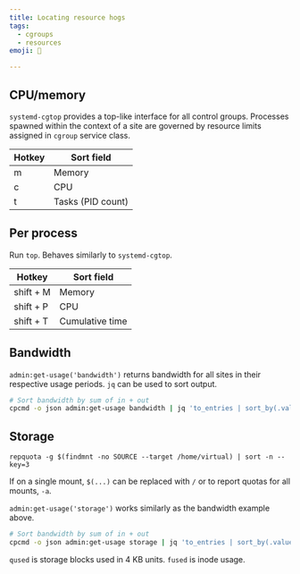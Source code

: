 ```yaml
---
title: Locating resource hogs
tags:
  - cgroups
  - resources
emoji: 🐷

---
```


## CPU/memory

`systemd-cgtop` provides a top-like interface for all control groups. Processes spawned within the context of a site are governed by resource limits assigned in `cgroup` service class.

| Hotkey | Sort field        |
| ------ | ----------------- |
| m      | Memory            |
| c      | CPU               |
| t      | Tasks (PID count) |

## Per process

Run `top`. Behaves similarly to `systemd-cgtop`.

| Hotkey    | Sort field      |
| --------- | --------------- |
| shift + M | Memory          |
| shift + P | CPU             |
| shift + T | Cumulative time |

## Bandwidth

`admin:get-usage('bandwidth')` returns bandwidth for all sites in their respective usage periods. `jq` can be used to sort output.

```bash
# Sort bandwidth by sum of in + out
cpcmd -o json admin:get-usage bandwidth | jq 'to_entries | sort_by(.value.sum)'
```

## Storage

`repquota -g $(findmnt -no SOURCE --target /home/virtual) | sort -n --key=3` 

If on a single mount, `$(...)` can be replaced with `/` or to report quotas for all mounts, `-a`.

`admin:get-usage('storage')` works similarly as the bandwidth example above.

```bash
# Sort bandwidth by sum of in + out
cpcmd -o json admin:get-usage storage | jq 'to_entries | sort_by(.value.qused)'
```

`qused` is storage blocks used in 4 KB units. `fused` is inode usage.

